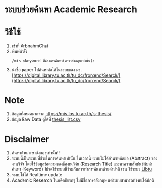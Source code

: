 # ระบบช่วยค้นหา Academic Research

# วิธีใช้
1. เข้าที่ ArbnahmChat
2. พิมพ์คำสั่ง 
    ```
    /mis <keyword ที่ต้องการค้นหา(ภาษาอังกฤษเท่านั้น)>
    ```
3. นำชื่อ paper ไปค้นหาต่อได้ในระบบของ มธ. [https://digital.library.tu.ac.th/tu_dc/frontend/Search/](https://digital.library.tu.ac.th/tu_dc/frontend/Search/)

# Note
1. ข้อมูลทั้งหมดมากจาก https://mis.tbs.tu.ac.th/is-thesis/
2. ข้อมูล Raw Data ดูได้ที่ [thesis_list.csv](./thesis_list.csv)

# Disclaimer
1. ค้นหาด้วยภาษาอังกฤษเท่านั้น!!
2. ระบบนี้เป็นระบบที่ช่วยในการค้นหาเท่านั้น ในเวลานี้ ระบบไม่ได้อ่านบทคัดย่อ (Abstract) ของงานวิจัย โดยใช้ข้อมูลข้อความของชื่องานวิจัย (Research Title) และหาความสัมพันธ์กับคำค้นหา (Keyword) โปรดใช้ระบบนี้ร่วมกับการทำการค้นหาด้วยคำปกติ เช่น ใช้ระบบ [Libtu](https://digital.library.tu.ac.th/tu_dc/frontend/Search/)
3. ระบบไม่ได้ Realtime update
4. Academic Research ในอดีตปีแรกๆ ไม่มีชื่อภาษาอังกฤษ แต่ระบบสามารถทำงานได้ปกติ